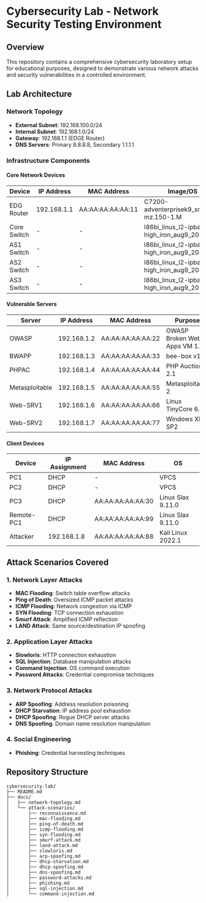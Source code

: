 # Cybersecurity Lab - Network Security Testing Environment

##  Overview
This repository contains a comprehensive cybersecurity laboratory setup for educational purposes, designed to demonstrate various network attacks and security vulnerabilities in a controlled environment.

##  Lab Architecture

### Network Topology
- **External Subnet**: 192.168.100.0/24
- **Internal Subnet**: 192.168.1.0/24
- **Gateway**: 192.168.1.1 (EDGE Router)
- **DNS Servers**: Primary 8.8.8.8, Secondary 1.1.1.1

### Infrastructure Components

#### Core Network Devices
| Device | IP Address | MAC Address | Image/OS |
|--------|------------|-------------|----------|
| EDG Router | 192.168.1.1 | AA:AA:AA:AA:AA:11 | C7200-adventerprisek9_sna-mz.150-1.M |
| Core Switch | - | - | I86bi_linux_l2-ipbasek9-high_iron_aug9_2017b.bin |
| AS1 Switch | - | - | I86bi_linux_l2-ipbasek9-high_iron_aug9_2017b.bin |
| AS2 Switch | - | - | I86bi_linux_l2-ipbasek9-high_iron_aug9_2017b.bin |
| AS3 Switch | - | - | I86bi_linux_l2-ipbasek9-high_iron_aug9_2017b.bin |

#### Vulnerable Servers
| Server | IP Address | MAC Address | Purpose |
|--------|------------|-------------|---------|
| OWASP | 192.168.1.2 | AA:AA:AA:AA:AA:22 | OWASP Broken Web Apps VM 1.2 |
| BWAPP | 192.168.1.3 | AA:AA:AA:AA:AA:33 | bee-box v1.6 |
| PHPAC | 192.168.1.4 | AA:AA:AA:AA:AA:44 | PHP Auction 2.1 |
| Metasploitable | 192.168.1.5 | AA:AA:AA:AA:AA:55 | Metasploitable 2 |
| Web-SRV1 | 192.168.1.6 | AA:AA:AA:AA:AA:66 | Linux TinyCore 6.4 |
| Web-SRV2 | 192.168.1.7 | AA:AA:AA:AA:AA:77 | Windows XP SP2 |

#### Client Devices
| Device | IP Assignment | MAC Address | OS |
|--------|---------------|-------------|-----|
| PC1 | DHCP | - | VPCS |
| PC2 | DHCP | - | VPCS |
| PC3 | DHCP | AA:AA:AA:AA:AA:30 | Linux Slax 9.11.0 |
| Remote-PC1 | DHCP | AA:AA:AA:AA:AA:99 | Linux Slax 9.11.0 |
| Attacker | 192.168.1.8 | AA:AA:AA:AA:AA:88 | Kali Linux 2022.1 |

## Attack Scenarios Covered

### 1. Network Layer Attacks
- **MAC Flooding**: Switch table overflow attacks
- **Ping of Death**: Oversized ICMP packet attacks
- **ICMP Flooding**: Network congestion via ICMP
- **SYN Flooding**: TCP connection exhaustion
- **Smurf Attack**: Amplified ICMP reflection
- **LAND Attack**: Same source/destination IP spoofing

### 2. Application Layer Attacks
- **Slowloris**: HTTP connection exhaustion
- **SQL Injection**: Database manipulation attacks
- **Command Injection**: OS command execution
- **Password Attacks**: Credential compromise techniques

### 3. Network Protocol Attacks
- **ARP Spoofing**: Address resolution poisoning
- **DHCP Starvation**: IP address pool exhaustion
- **DHCP Spoofing**: Rogue DHCP server attacks
- **DNS Spoofing**: Domain name resolution manipulation

### 4. Social Engineering
- **Phishing**: Credential harvesting techniques

## Repository Structure

```
cybersecurity-lab/
├── README.md
├── docs/
│   ├── network-topology.md
│   └── attack-scenarios/
│       ├── reconnaissance.md
│       ├── mac-flooding.md
│       ├── ping-of-death.md
│       ├── icmp-flooding.md
│       ├── syn-flooding.md
│       ├── smurf-attack.md
│       ├── land-attack.md
│       ├── slowloris.md
│       ├── arp-spoofing.md
│       ├── dhcp-starvation.md
│       ├── dhcp-spoofing.md
│       ├── dns-spoofing.md
│       ├── password-attacks.md
│       ├── phishing.md
│       ├── sql-injection.md
│       └── command-injection.md
```
